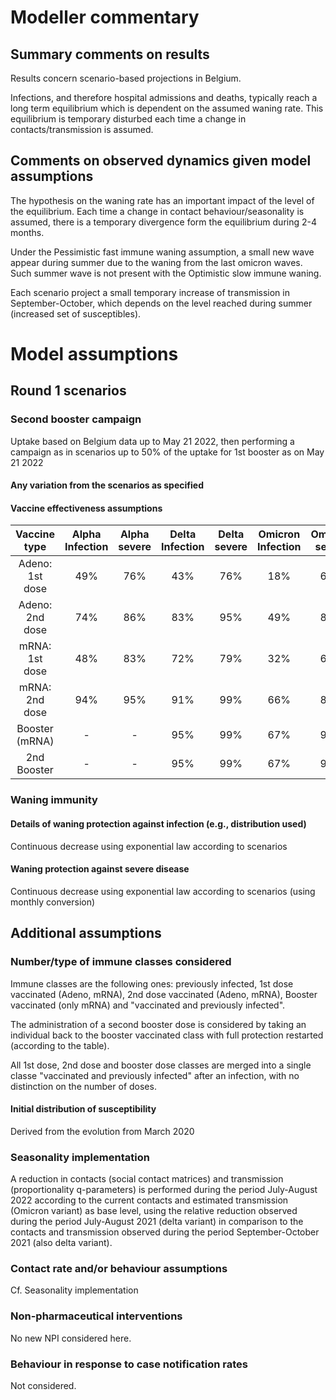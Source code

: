 # Modeller commentary

## Summary comments on results

Results concern scenario-based projections in Belgium.

Infections, and therefore hospital admissions and deaths, typically reach a long term equilibrium which is dependent on the assumed waning rate. This equilibrium is temporary disturbed each time a change in contacts/transmission is assumed.

## Comments on observed dynamics given model assumptions

The hypothesis on the waning rate has an important impact of the level of the equilibrium. Each time a change in contact behaviour/seasonality is assumed, there is a temporary divergence form the equilibrium during 2-4 months.

Under the Pessimistic fast immune waning assumption, a small new wave appear during summer due to the waning from the last omicron waves. Such summer wave is not present with the Optimistic slow immune waning.

Each scenario project a small temporary increase of transmission in September-October, which depends on the level reached during summer (increased set of susceptibles).

# Model assumptions

## Round 1 scenarios

### Second booster campaign

Uptake based on Belgium data up to May 21 2022, then performing a campaign as in scenarios up to 50% of the uptake for 1st booster as on May 21 2022

#### Any variation from the scenarios as specified

#### Vaccine effectiveness assumptions

|  Vaccine type   | Alpha Infection | Alpha severe | Delta Infection | Delta severe | Omicron Infection | Omicron severe |
|:---------:|:---------:|:---------:|:---------:|:---------:|:---------:|:---------:|
| Adeno: 1st dose |       49%       |     76%      |       43%       |     76%      |        18%        |      65%       |
| Adeno: 2nd dose |       74%       |     86%      |       83%       |     95%      |        49%        |      81%       |
| mRNA: 1st dose  |       48%       |     83%      |       72%       |     79%      |        32%        |      65%       |
| mRNA: 2nd dose  |       94%       |     95%      |       91%       |     99%      |        66%        |      81%       |
| Booster (mRNA)  |       \-        |      \-      |       95%       |     99%      |        67%        |      90%       |
|   2nd Booster   |       \-        |      \-      |       95%       |     99%      |        67%        |      90%       |


### Waning immunity

#### Details of waning protection against infection (e.g., distribution used)

Continuous decrease using exponential law according to scenarios

#### Waning protection against severe disease

Continuous decrease using exponential law according to scenarios (using monthly conversion)

## Additional assumptions

### Number/type of immune classes considered

Immune classes are the following ones: previously infected, 1st dose vaccinated (Adeno, mRNA), 2nd dose vaccinated (Adeno, mRNA), Booster vaccinated (only mRNA) and "vaccinated and previously infected".

The administration of a second booster dose is considered by taking an individual back to the booster vaccinated class with full protection restarted (according to the table).

All 1st dose, 2nd dose and booster dose classes are merged into a single classe "vaccinated and previously infected" after an infection, with no distinction on the number of doses.


#### Initial distribution of susceptibility

Derived from the evolution from March 2020

### Seasonality implementation

A reduction in contacts (social contact matrices) and transmission (proportionality q-parameters) is performed during the period July-August 2022 according to the current contacts and estimated transmission (Omicron variant) as base level, using the relative reduction observed during the period July-August 2021 (delta variant) in comparison to the contacts and transmission observed during the period September-October 2021 (also delta variant).

### Contact rate and/or behaviour assumptions

Cf. Seasonality implementation

### Non-pharmaceutical interventions

No new NPI considered here.

###  Behaviour in response to case notification rates

Not considered.

